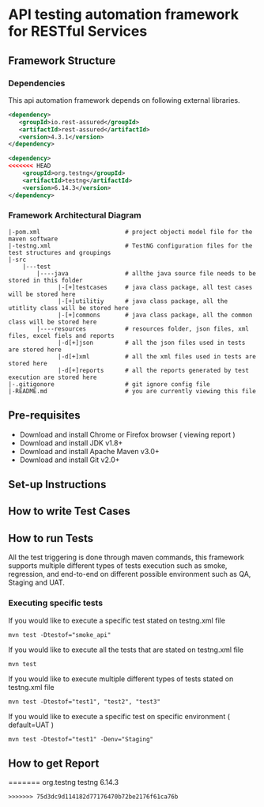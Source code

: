 # API testing automation framework for RESTful Services

## Framework Structure
### Dependencies
This api automation framework depends on following 
external libraries.
```xml
<dependency>
   <groupId>io.rest-assured</groupId>
   <artifactId>rest-assured</artifactId>
   <version>4.3.1</version>
</dependency>

<dependency>
<<<<<<< HEAD
    <groupId>org.testng</groupId>
	<artifactId>testng</artifactId>
	<version>6.14.3</version>
</dependency>  
```

### Framework Architectural Diagram
```
|-pom.xml                        # project objecti model file for the maven software
|-testng.xml                     # TestNG configuration files for the test structures and groupings
|-src
    |---test
        |----java                # allthe java source file needs to be stored in this folder
              |-[+]testcases     # java class package, all test cases will be stored here
              |-[+]utilitiy      # java class package, all the utitlity class will be stored here
              |-[+]commons       # java class package, all the common class will be stored here
        |----resources           # resources folder, json files, xml files, excel fiels and reports
              |-d[+]json         # all the json files used in tests are stored here
              |-d[+]xml          # all the xml files used in tests are stored here
              |-d[+]reports      # all the reports generated by test execution are stored here
|-.gitigonore                    # git ignore config file
|-README.md                      # you are currently viewing this file 
```
## Pre-requisites
* Download and install Chrome or Firefox browser ( viewing report )
* Download and install JDK v1.8+
* Download and install Apache Maven v3.0+
* Download and install Git v2.0+

## Set-up Instructions

## How to write Test Cases

## How to run Tests
All the test triggering is done through maven commands, this framework supports multiple different types of 
tests execution such as smoke, regression, and end-to-end on different possible environment such as QA, Staging
and UAT. 
### Executing specific tests
If you would like to execute a specific test stated on testng.xml file
```shell script
mvn test -Dtestof="smoke_api"
```

If you would like to execute all the tests that are stated on testng.xml file
```shell script
mvn test
```

If you would like to execute multiple different types of tests stated on testng.xml file
```shell script
mvn test -Dtestof="test1", "test2", "test3"
```

If you would like to execute a specific test on specific environment ( default=UAT )
```shell script
mvn test -Dtestof="test1" -Denv="Staging"
```
## How to get Report
=======
   <groupId>org.testng</groupId>
   <artifactId>testng</artifactId>
   <version>6.14.3</version>
</dependency>
   
```
>>>>>>> 75d3dc9d114182d77176470b72be2176f61ca76b
